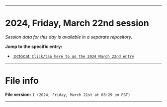 
***

# 2024, Friday, March 22nd session

_Session data for this day is available in a separate repository._

**Jump to the specific entry:**

- [:octocat: `Click/tap here to go the 2024 March 22nd entry`](https://github.com/seanpm2001/SeansLifeArchive_Images_TinyTower_Y2024/tree/SeansLifeArchive_Images_TinyTower_Y2024_Main-dev/2024/03_March/22/)

***

# File info

**File version:** `1 (2024, Friday, March 21st at 03:29 pm PST)`

***
